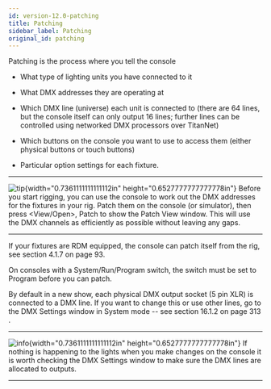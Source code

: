 ```yaml
---
id: version-12.0-patching
title: Patching
sidebar_label: Patching
original_id: patching
---
```


Patching is the process where you tell the console

-   What type of lighting units you have connected to it

-   What DMX addresses they are operating at

-   Which DMX line (universe) each unit is connected to (there are 64
    lines, but the console itself can only output 16 lines; further
    lines can be controlled using networked DMX processors over
    TitanNet)

-   Which buttons on the console you want to use to access them (either
    physical buttons or touch buttons)

-   Particular option settings for each fixture.

  -------------------------------------------------------------------------------------------- ------------------------------------------------------------------------------------------------------------------------------------------------------------------------------------------------------------------------------------------------------------------------------------------------------------
  ![tip](/docs/images/image7.png){width="0.7361111111111112in" height="0.6527777777777778in"}   Before you start rigging, you can use the console to work out the DMX addresses for the fixtures in your rig. Patch them on the console (or simulator), then press \<View/Open\>, Patch to show the Patch View window. This will use the DMX channels as efficiently as possible without leaving any gaps.
  -------------------------------------------------------------------------------------------- ------------------------------------------------------------------------------------------------------------------------------------------------------------------------------------------------------------------------------------------------------------------------------------------------------------

If your fixtures are RDM equipped, the console can patch itself from the
rig, see section 4.1.7 on page 93.

On consoles with a System/Run/Program switch, the switch must be set to
Program before you can patch.

By default in a new show, each physical DMX output socket (5 pin XLR) is
connected to a DMX line. If you want to change this or use other lines,
go to the DMX Settings window in System mode -- see section 16.1.2 on
page 313 .

  --------------------------------------------------------------------------------------------- ------------------------------------------------------------------------------------------------------------------------------------------------------------------------------
  ![info](/docs/images/image6.png){width="0.7361111111111112in" height="0.6527777777777778in"}   If nothing is happening to the lights when you make changes on the console it is worth checking the DMX Settings window to make sure the DMX lines are allocated to outputs.
  --------------------------------------------------------------------------------------------- ------------------------------------------------------------------------------------------------------------------------------------------------------------------------------


